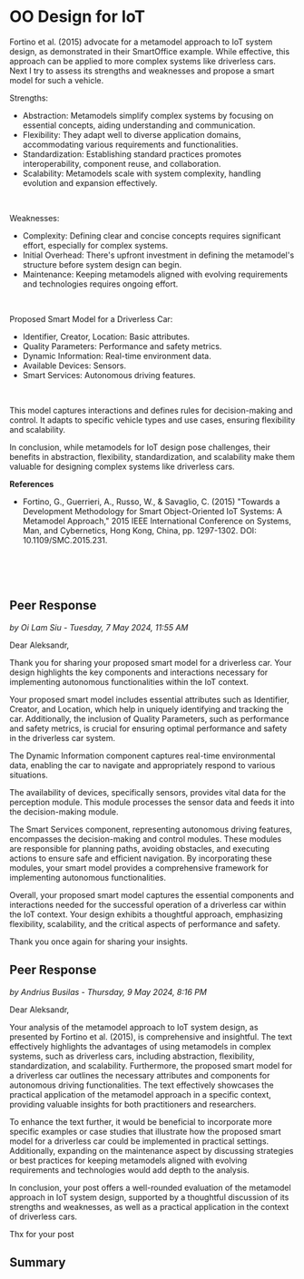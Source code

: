 # OO Design for IoT

Fortino et al. (2015) advocate for a metamodel approach to IoT system design, as demonstrated in their SmartOffice example. While effective, this approach can be applied to more complex systems like driverless cars. Next I try to assess its strengths and weaknesses and propose a smart model for such a vehicle.
</br>

Strengths:

- Abstraction: Metamodels simplify complex systems by focusing on essential concepts, aiding understanding and communication.
- Flexibility: They adapt well to diverse application domains, accommodating various requirements and functionalities.
- Standardization: Establishing standard practices promotes interoperability, component reuse, and collaboration.
- Scalability: Metamodels scale with system complexity, handling evolution and expansion effectively.
</br>

Weaknesses:

- Complexity: Defining clear and concise concepts requires significant effort, especially for complex systems.
- Initial Overhead: There's upfront investment in defining the metamodel's structure before system design can begin.
- Maintenance: Keeping metamodels aligned with evolving requirements and technologies requires ongoing effort.
</br>

Proposed Smart Model for a Driverless Car:

- Identifier, Creator, Location: Basic attributes.
- Quality Parameters: Performance and safety metrics.
- Dynamic Information: Real-time environment data.
- Available Devices: Sensors.
- Smart Services: Autonomous driving features.
</br>

This model captures interactions and defines rules for decision-making and control. It adapts to specific vehicle types and use cases, ensuring flexibility and scalability.
</br>

In conclusion, while metamodels for IoT design pose challenges, their benefits in abstraction, flexibility, standardization, and scalability make them valuable for designing complex systems like driverless cars.
</br>


**References**
- Fortino, G., Guerrieri, A., Russo, W., & Savaglio, C. (2015) "Towards a Development Methodology for Smart Object-Oriented IoT Systems: A Metamodel Approach," 2015 IEEE International Conference on Systems, Man, and Cybernetics, Hong Kong, China, pp. 1297-1302. DOI: 10.1109/SMC.2015.231.
</br>
</br>
</br>




## Peer Response
_by Oi Lam Siu - Tuesday, 7 May 2024, 11:55 AM_
</br>

Dear Aleksandr,

Thank you for sharing your proposed smart model for a driverless car. Your design highlights the key components and interactions necessary for implementing autonomous functionalities within the IoT context.

Your proposed smart model includes essential attributes such as Identifier, Creator, and Location, which help in uniquely identifying and tracking the car. Additionally, the inclusion of Quality Parameters, such as performance and safety metrics, is crucial for ensuring optimal performance and safety in the driverless car system.

The Dynamic Information component captures real-time environmental data, enabling the car to navigate and appropriately respond to various situations.

The availability of devices, specifically sensors, provides vital data for the perception module. This module processes the sensor data and feeds it into the decision-making module.

The Smart Services component, representing autonomous driving features, encompasses the decision-making and control modules. These modules are responsible for planning paths, avoiding obstacles, and executing actions to ensure safe and efficient navigation. By incorporating these modules, your smart model provides a comprehensive framework for implementing autonomous functionalities.

Overall, your proposed smart model captures the essential components and interactions needed for the successful operation of a driverless car within the IoT context. Your design exhibits a thoughtful approach, emphasizing flexibility, scalability, and the critical aspects of performance and safety.

Thank you once again for sharing your insights.
</br>

## Peer Response
_by Andrius Busilas - Thursday, 9 May 2024, 8:16 PM_
</br>

Dear Aleksandr,

Your analysis of the metamodel approach to IoT system design, as presented by Fortino et al. (2015), is comprehensive and insightful. The text effectively highlights the advantages of using metamodels in complex systems, such as driverless cars, including abstraction, flexibility, standardization, and scalability. Furthermore, the proposed smart model for a driverless car outlines the necessary attributes and components for autonomous driving functionalities. The text effectively showcases the practical application of the metamodel approach in a specific context, providing valuable insights for both practitioners and researchers.

To enhance the text further, it would be beneficial to incorporate more specific examples or case studies that illustrate how the proposed smart model for a driverless car could be implemented in practical settings. Additionally, expanding on the maintenance aspect by discussing strategies or best practices for keeping metamodels aligned with evolving requirements and technologies would add depth to the analysis.

In conclusion, your post offers a well-rounded evaluation of the metamodel approach in IoT system design, supported by a thoughtful discussion of its strengths and weaknesses, as well as a practical application in the context of driverless cars.

Thx for your post
</br>

## Summary
